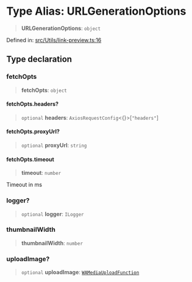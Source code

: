 # Type Alias: URLGenerationOptions

> **URLGenerationOptions**: `object`

Defined in: [src/Utils/link-preview.ts:16](https://github.com/Fokusdotid/bail/blob/fcd0cec6f26de1fb545eb2e03fa5c63fbad99d3d/src/Utils/link-preview.ts#L16)

## Type declaration

### fetchOpts

> **fetchOpts**: `object`

#### fetchOpts.headers?

> `optional` **headers**: `AxiosRequestConfig`\<\{\}\>\[`"headers"`\]

#### fetchOpts.proxyUrl?

> `optional` **proxyUrl**: `string`

#### fetchOpts.timeout

> **timeout**: `number`

Timeout in ms

### logger?

> `optional` **logger**: `ILogger`

### thumbnailWidth

> **thumbnailWidth**: `number`

### uploadImage?

> `optional` **uploadImage**: [`WAMediaUploadFunction`](WAMediaUploadFunction.md)
